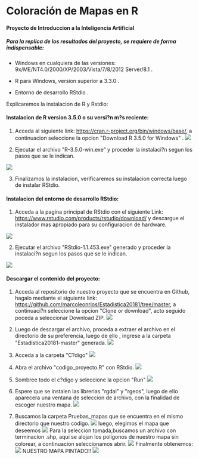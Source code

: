 # Coloración de Mapas en R

#### Proyecto de Introduccion a la Inteligencia Artificial

##### Para la replica de los resultados del proyecto, se requiere de forma indispensable:

- Windows en cualquiera de las versiones:  9x/ME/NT4.0/2000/XP/2003/Vista/7/8/2012 Server/8.1 .

- R para Windows, version superior a 3.3.0 .

- Entorno de desarrollo RStdio .

Explicaremos la instalacion de R y Rstdio:

#### Instalacion de R version 3.5.0 o su versi?n m?s reciente:

1. Acceda al siguiente link: https://cran.r-project.org/bin/windows/base/, a continuacion seleccione la opcion "Download R 3.5.0 for Windows" .
![](https://github.com/PatrichsInocenteCM274/Discreta/blob/master/imagenes/Captura%20de%20pantalla%20(9).png)


2. Ejecutar el archivo "R-3.5.0-win.exe" y proceder la instalaci?n segun los pasos que se le indican.

![](https://github.com/PatrichsInocenteCM274/Discreta/blob/master/imagenes/Captura%20de%20pantalla%20(13).png)



3. Finalizamos la instalacion, verificaremos su instalacion correcta luego de instalar RStdio.

#### Instalacion del entorno de desarrollo RStdio:

1. Acceda a la pagina principal de RStdio con el siguiente Link: https://www.rstudio.com/products/rstudio/download/ y descargue el instalador mas apropiado para su configuracion de hardware.

![](https://github.com/PatrichsInocenteCM274/Discreta/blob/master/imagenes/Captura%20de%20pantalla%20(11).png)


2. Ejecutar el archivo "RStdio-1.1.453.exe" generado y proceder la instalaci?n segun los pasos que se le indican.

![](https://github.com/PatrichsInocenteCM274/Discreta/blob/master/imagenes/Captura%20de%20pantalla%20(16).png)



#### Descargar el contenido del proyecto:

1. Acceda al repositorio de nuestro proyecto que se encuentra en Github, hagalo mediante el siguiente link: https://github.com/marcoleonrios/Estadistica20181/tree/master, a continuaci?n seleccione la opcion "Clone or download", acto seguido poceda a seleccionar Download ZIP.
![](https://github.com/PatrichsInocenteCM274/Discreta/blob/master/imagenes/Captura%20de%20pantalla%20(12).png)

2. Luego de descargar el archivo, proceda a extraer el archivo en el directorio de su preferencia, luego de ello , ingrese a la carpeta "Estadistica20181-master" generada.
![](https://github.com/PatrichsInocenteCM274/Discreta/blob/master/imagenes/Captura%20de%20pantalla%20(14).png)

3. Acceda a la carpeta "C?digo"
![](https://github.com/PatrichsInocenteCM274/Discreta/blob/master/imagenes/Captura%20de%20pantalla%20(15).png)

4. Abra el archivo "codigo_proyecto.R" con RStdio.
![](https://github.com/PatrichsInocenteCM274/Discreta/blob/master/imagenes/Captura%20de%20pantalla%20(18).png)

5. Sombree todo el c?digo y seleccione la opcion "Run"
![](https://github.com/PatrichsInocenteCM274/Discreta/blob/master/imagenes/Captura%20de%20pantalla%20(31).png)
6. Espere que se instalen las librerias "rgdal" y "rgeos", luego de ello aparecera una ventana de seleccion de archivo, con la finalidad de escoger nuestro mapa.
![](https://github.com/PatrichsInocenteCM274/Discreta/blob/master/imagenes/Captura%20de%20pantalla%20(23).png)

7. Buscamos la carpeta Pruebas_mapas que se encuentra en el mismo directorio que nuestro codigo.
![](https://github.com/PatrichsInocenteCM274/Discreta/blob/master/imagenes/Captura%20de%20pantalla%20(24).png)
luego, elegimos el mapa que deseemos
![](https://github.com/PatrichsInocenteCM274/Discreta/blob/master/imagenes/Captura%20de%20pantalla%20(25).png)
Para la seleccion tomada,buscamos un archivo con terminacion .shp, aqui se alojan los poligonos de nuestro mapa sin colorear, a continuacion seleccionamos abrir.
![](https://github.com/PatrichsInocenteCM274/Discreta/blob/master/imagenes/Captura%20de%20pantalla%20(27).png)
Finalmente obtenemos:
![](https://github.com/PatrichsInocenteCM274/Discreta/blob/master/imagenes/Captura%20de%20pantalla%20(28).png)
NUESTRO MAPA PINTADO!!
![](https://github.com/PatrichsInocenteCM274/Discreta/blob/master/imagenes/Captura%20de%20pantalla%20(30).png)


